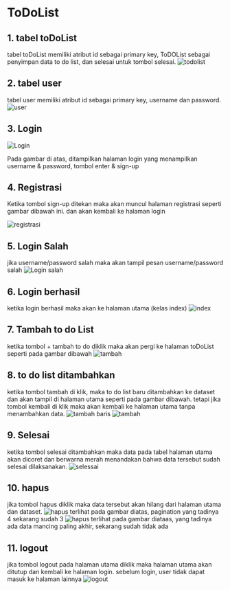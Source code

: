# ToDoList

## 1. tabel toDoList
tabel toDoList memiliki atribut id sebagai primary key, ToDOList sebagai penyimpan data to do list, dan selesai untuk tombol selesai.
![todolist](tabeltoDoList.png) 

## 2. tabel user
tabel user memiliki atribut id sebagai primary key, username dan password.
![user](tableUser.png) 

## 3. Login

![Login](./login.png)


Pada gambar di atas, ditampilkan halaman login yang menampilkan username & password, tombol enter & sign-up

## 4. Registrasi
Ketika tombol sign-up ditekan maka akan muncul halaman registrasi seperti gambar dibawah ini. dan akan kembali ke halaman login

![registrasi](./registrasi.png)

## 5. Login Salah
jika username/password salah maka akan tampil pesan username/password salah
![Login salah](./loginSalah.png)

## 6. Login berhasil
ketika login berhasil maka akan ke halaman utama (kelas index)
![index](./halamanUtama.png)

## 7. Tambah to do List
ketika tombol + tambah to do diklik maka akan pergi ke halaman toDoList seperti pada gambar dibawah
![tambah](./toDoList.png)

## 8. to do list ditambahkan
ketika tombol tambah di klik, maka to do list baru ditambahkan ke dataset dan akan tampil di halaman utama seperti pada gambar dibawah. tetapi jika tombol kembali di klik maka akan kembali ke halaman utama tanpa menambahkan data.
![tambah baris](./tambahBaris.png)
![tambah](./tambahToDoList.png)

## 9. Selesai
ketika tombol selesai ditambahkan maka data pada tabel halaman utama akan dicoret dan berwarna merah menandakan bahwa data tersebut sudah selesai dilaksanakan.
![selessai](./selesai.png)

## 10. hapus
jika tombol hapus diklik maka data tersebut akan hilang dari halaman utama dan dataset.
![hapus](./hapus.png)
terlihat pada gambar diatas, pagination yang tadinya 4 sekarang sudah 3
![hapus](./hapusBaris.png)
terlihat pada gambar diataas, yang tadinya ada data mancing paling akhir, sekarang sudah tidak ada

## 11. logout
jika tombol logout pada halaman utama diklik maka halaman utama akan ditutup dan kembali ke halaman login. sebelum login, user tidak dapat masuk ke halaman lainnya
![logout](logout.png)
